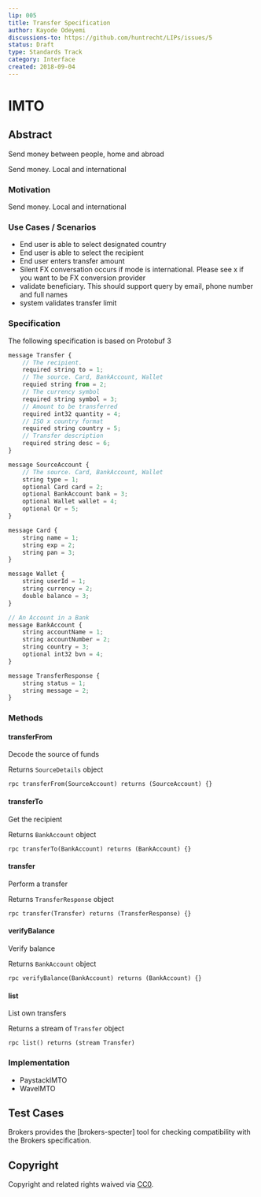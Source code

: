 ```yaml
---
lip: 005
title: Transfer Specification
author: Kayode Odeyemi
discussions-to: https://github.com/huntrecht/LIPs/issues/5
status: Draft
type: Standards Track
category: Interface
created: 2018-09-04
---
```

# IMTO

## Abstract
Send money between people, home and abroad

Send money. Local and international

### Motivation

Send money. Local and international

### Use Cases / Scenarios
- End user is able to select designated country
- End user is able to select the recipient
- End user enters transfer amount
- Silent FX conversation occurs if mode is international. Please see x if you want to be FX conversion provider
- validate beneficiary. This should support query by email, phone number and
    full names
- system validates transfer limit

### Specification

The following specification is based on Protobuf 3

``` js
message Transfer {
    // The recipient. 
    required string to = 1;
    // The source. Card, BankAccount, Wallet
    requied string from = 2;
    // The currency symbol
    required string symbol = 3;
    // Amount to be transferred
    required int32 quantity = 4;
    // ISO x country format
    required string country = 5;
    // Transfer description
    required string desc = 6;
}

message SourceAccount {
    // The source. Card, BankAccount, Wallet
    string type = 1;
    optional Card card = 2;
    optional BankAccount bank = 3;
    optional Wallet wallet = 4;
    optional Qr = 5;
}

message Card {
    string name = 1;
    string exp = 2;
    string pan = 3;
}

message Wallet {
    string userId = 1;
    string currency = 2;
    double balance = 3;
}

// An Account in a Bank
message BankAccount {
    string accountName = 1;
    string accountNumber = 2;
    string country = 3;
    optional int32 bvn = 4;
}

message TransferResponse {
    string status = 1;
    string message = 2;
}
```

### Methods

#### transferFrom 

Decode the source of funds

Returns `SourceDetails` object

`rpc transferFrom(SourceAccount) returns (SourceAccount) {}`

#### transferTo 

Get the recipient

Returns `BankAccount` object

`rpc transferTo(BankAccount) returns (BankAccount) {}`

#### transfer 

Perform a transfer

Returns `TransferResponse` object

`rpc transfer(Transfer) returns (TransferResponse) {}`

#### verifyBalance

Verify balance

Returns `BankAccount` object

`rpc verifyBalance(BankAccount) returns (BankAccount) {}`

#### list 

List own transfers

Returns a stream of `Transfer` object

`rpc list() returns (stream Transfer)`

### Implementation
- PaystackIMTO
- WaveIMTO

## Test Cases
Brokers provides the [brokers-specter] tool for checking compatibility with the Brokers specification.

## Copyright
Copyright and related rights waived via
[CC0](https://creativecommons.org/publicdomain/zero/1.0/).
